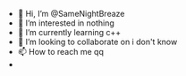 - 👋 Hi, I’m @SameNightBreaze
- 👀 I’m interested in nothing
- 🌱 I’m currently learning c++
- 💞️ I’m looking to collaborate on i don't know
- 📫 How to reach me qq
- 

<!---
SameNightBreaze/SameNightBreaze is a ✨ special ✨ repository because its `README.md` (this file) appears on your GitHub profile.
You can click the Preview link to take a look at your changes.
--->
